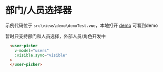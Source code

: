 # 部门/人员选择器

示例代码位于 `src\views\demo\demoTest.vue`，本地打开 [demo](http://localhost:1888/#/demo/test) 可看到demo

暂时只支持部门和人员选择，外部人员/角色开发中

```html
  <user-picker
    v-model="users"
    :visible.sync="visible"
  >
  </user-picker>
```